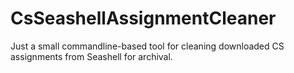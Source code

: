 # CsSeashellAssignmentCleaner
Just a small commandline-based tool for cleaning downloaded CS assignments from Seashell for archival.
